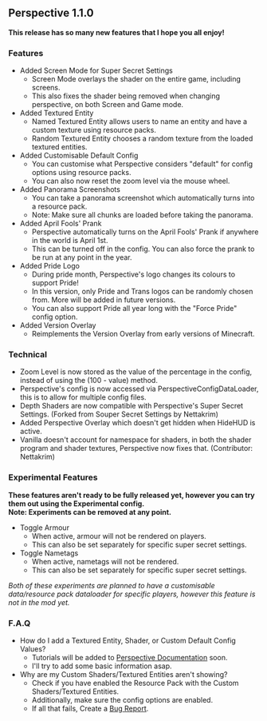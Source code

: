 ## Perspective 1.1.0  
**This release has so many new features that I hope you all enjoy!**  


### Features  

- Added Screen Mode for Super Secret Settings  
    - Screen Mode overlays the shader on the entire game, including screens.  
    - This also fixes the shader being removed when changing perspective, on both Screen and Game mode.  
- Added Textured Entity  
    - Named Textured Entity allows users to name an entity and have a custom texture using resource packs.  
    - Random Textured Entity chooses a random texture from the loaded textured entities.  
- Added Customisable Default Config  
    - You can customise what Perspective considers "default" for config options using resource packs.  
    - You can also now reset the zoom level via the mouse wheel.  
- Added Panorama Screenshots  
    - You can take a panorama screenshot which automatically turns into a resource pack.  
    - Note: Make sure all chunks are loaded before taking the panorama.  
- Added April Fools' Prank  
    - Perspective automatically turns on the April Fools' Prank if anywhere in the world is April 1st.  
    - This can be turned off in the config. You can also force the prank to be run at any point in the year.  
- Added Pride Logo  
    - During pride month, Perspective's logo changes its colours to support Pride!  
    - In this version, only Pride and Trans logos can be randomly chosen from. More will be added in future versions.  
    - You can also support Pride all year long with the "Force Pride" config option.  
- Added Version Overlay  
    - Reimplements the Version Overlay from early versions of Minecraft.  


### Technical  

- Zoom Level is now stored as the value of the percentage in the config, instead of using the (100 - value) method.  
- Perspective's config is now accessed via PerspectiveConfigDataLoader, this is to allow for multiple config files.  
- Depth Shaders are now compatible with Perspective's Super Secret Settings. (Forked from Souper Secret Settings by Nettakrim)  
- Added Perspective Overlay which doesn't get hidden when HideHUD is active.  
- Vanilla doesn't account for namespace for shaders, in both the shader program and shader textures, Perspective now fixes that. (Contributor: Nettakrim)  

### Experimental Features  
**These features aren't ready to be fully released yet, however you can try them out using the Experimental config.**  
**Note: Experiments can be removed at any point.**  

- Toggle Armour  
    - When active, armour will not be rendered on players.  
    - This can also be set separately for specific super secret settings.  
- Toggle Nametags  
    - When active, nametags will not be rendered.  
    - This can also be set separately for specific super secret settings.  

_Both of these experiments are planned to have a customisable data/resource pack dataloader for specific players, however this feature is not in the mod yet._  


### F.A.Q  
- How do I add a Textured Entity, Shader, or Custom Default Config Values?  
    - Tutorials will be added to [Perspective Documentation](mclegoman.github.io/perspective/) soon.  
    - I'll try to add some basic information asap.  
- Why are my Custom Shaders/Textured Entities aren't showing?  
  - Check if you have enabled the Resource Pack with the Custom Shaders/Textured Entities.  
  - Additionally, make sure the config options are enabled.  
  - If all that fails, Create a [Bug Report](https://github.com/MCLegoMan/Perspective/issues).  